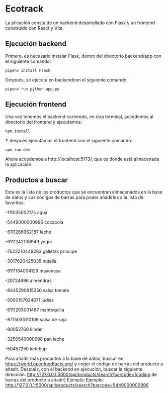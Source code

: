 # Ecotrack

La plicación consta de un backend desarrollado con Flask y un frontend construido con React y Vite.

## Ejecución backend

Primero, es necesario instalar Flask, dentro del directorio backend/app con el siguiente comando:

```
pipenv install Flask 
```
Después, se ejecuta en backendcon el siguiente comando:

```
pipenv run python app.py
```

## Ejecución frontend

Una vez tenemos el backend corriendo, en otra terminal, accedemos al directorio del frontend y ejecutamos: 

```
npm install
```
Y después ejecutamos el frontend con el siguiente comando:

```
npm run dev
```
Ahora accedemos a http://localhost:5173/, que es donde está almacenada la aplicación.

## Productos a buscar
Esta es la lista de los productos que se encuentran almacenados en la base de datos y sus códigos de barras para poder añadirlos a la lista de favoritos:

-111035002175 agua

-5449000000996 cocacola

-6111266962187 leche

-6111242106949 yogur

-7622210449283 galletas principe

-3017620425035 nutella

-6111184004129 mayonesa

-20724696 almendras

-8445290615350 salsa tomate

-5000157024671 judias

-6111203001467 mantequilla

-8715035110106 salsa de soja

-80052760 kinder

-3256540000698 pan leche

-50457250 ketchup

 Para añadir más productos a la base de datos, buscar en https://world.openfoodfacts.org/ y coger el código de barras del producto a añadir. Después, con el backend en ejecución, buscar la siguiente dirección: http://127.0.0.1:5000/api/products/search?barcode=(codigo de barras del producto a añadir)
 Ejemplo: Ejemplo: http://127.0.0.1:5000/api/products/search?barcode=5449000000996
